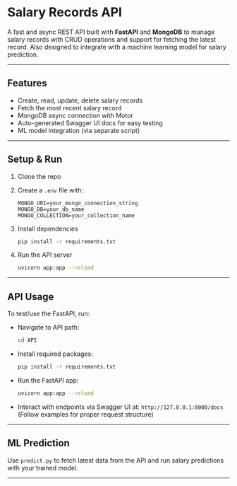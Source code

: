 # Salary Records API

A fast and async REST API built with **FastAPI** and **MongoDB** to manage salary records with CRUD operations and support for fetching the latest record. Also designed to integrate with a machine learning model for salary prediction.

---

## Features

* Create, read, update, delete salary records
* Fetch the most recent salary record
* MongoDB async connection with Motor
* Auto-generated Swagger UI docs for easy testing
* ML model integration (via separate script)

---

## Setup & Run

1. Clone the repo
2. Create a `.env` file with:

   ```
   MONGO_URI=your_mongo_connection_string
   MONGO_DB=your_db_name
   MONGO_COLLECTION=your_collection_name
   ```
3. Install dependencies

   ```bash
   pip install -r requirements.txt
   ```
4. Run the API server

   ```bash
   uvicorn app:app --reload
   ```

---

## API Usage

To test/use the FastAPI, run:

* Navigate to API path:

  ```bash
  cd API
  ```
* Install required packages:

  ```bash
  pip install -r requirements.txt
  ```
* Run the FastAPI app:

  ```bash
  uvicorn app:app --reload
  ```
* Interact with endpoints via Swagger UI at:
  `http://127.0.0.1:8000/docs`
  (Follow examples for proper request structure)

---

## ML Prediction

Use `predict.py` to fetch latest data from the API and run salary predictions with your trained model.

---


